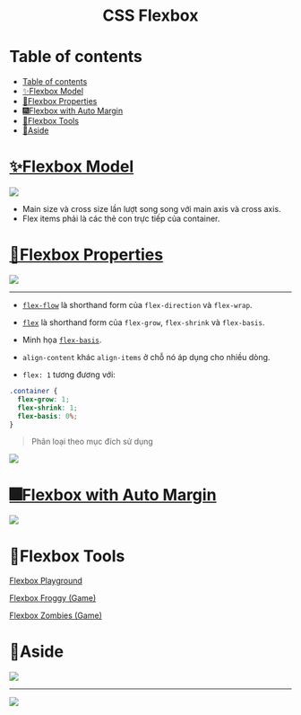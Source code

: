 <link rel='stylesheet' href='../main.css'>

<div class="title"> 
    <center><h1 class="bigtitle">CSS Flexbox</h1></center>
</div>

# Table of contents

- [Table of contents](#table-of-contents)
- [✨Flexbox Model](#flexbox-model)
- [🎇Flexbox Properties](#flexbox-properties)
- [🎆Flexbox with Auto Margin](#flexbox-with-auto-margin)
- [🎉Flexbox Tools](#flexbox-tools)
- [🎊Aside](#aside)

# [✨Flexbox Model](https://css-tricks.com/snippets/css/a-guide-to-flexbox/)

<img src="./img/flex1.png">

- Main size và cross size lần lượt song song với main axis và cross axis.
- Flex items phải là các thẻ con trực tiếp của container.

# [🎇Flexbox Properties](https://www.samanthaming.com/flexbox30/)

<img src="./img/flex2.png">
<hr>

- [`flex-flow`](https://developer.mozilla.org/en-US/docs/Web/CSS/flex-flow) là shorthand form của `flex-direction` và `flex-wrap`.

- [`flex`](https://developer.mozilla.org/en-US/docs/Web/CSS/flex) là shorthand form của `flex-grow`, `flex-shrink` và `flex-basis`.

- Minh họa [`flex-basis`](https://www.w3.org/TR/css-flexbox-1/images/rel-vs-abs-flex.svg).

- `align-content` khác `align-items` ở chỗ nó áp dụng cho nhiều dòng.

- `flex: 1` tương đương với:

```css
.container {
  flex-grow: 1;
  flex-shrink: 1;
  flex-basis: 0%;
}
```

> Phân loại theo mục đích sử dụng

<img src="./img/flex2b.png">

# [🎆Flexbox with Auto Margin](https://www.samanthaming.com/flexbox30/31-flexbox-with-auto-margins/)

<img src="./img/flex2c.png">

# 🎉Flexbox Tools

[Flexbox Playground](https://codepen.io/enxaneta/full/adLPwv)

[Flexbox Froggy (Game)](https://flexboxfroggy.com/#vi)

[Flexbox Zombies (Game)](https://mastery.games/flexboxzombies/)

# 🎊Aside

<img src="./img/flex3.png">

<hr>

<img src="./img/flex4.png">
